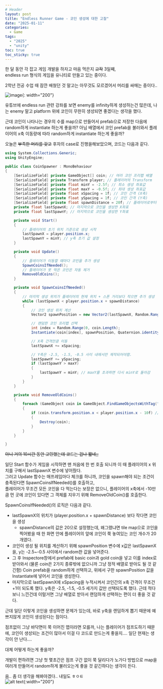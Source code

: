 ```yaml
---
# Header
layout: post
title: "Endless Runner Game - 코인 생성에 대한 고찰"
date: "2025-01-11"
categories: 
  - Game
tags: 
  - "2025"
  - "unity"
toc: true
toc_sticky: true
---
```


한 달 동안 각 잡고 게임 개발을 하자고 마음 먹은지 ~~고작~~ 3일째,
<br>endless run 형식의 게임을 유니티로 만들고 있는 중이다.

2학년 전공 수업 때 잠깐 배웠던 것 말고는 아무것도 모르겠어서 머리를 싸매는 중이다..

![image](https://i.pinimg.com/736x/77/35/f1/7735f15c516b3f5181c068c0cb989698.jpg){: width="200"}

유튜브에 endless run 관련 강좌를 보면 enemy를 infinity하게 생성하는건 많은데, 나는 enemy 말고 platform 위에 코인이 무한히 생성되면 좋겠다는 생각을 했다.

근데 코인이 나타나는 경우의 수를 map으로 만들어서 prefab으로 저장한 다음에 random하게 instantiate 하는게 좋을까? 아님 배열에서 코인 prefab을 불러와서 플레이어의 x축 이동량에 따라 random하게 instantiate 하는게 좋을까?

오늘은 ~~부족한 머리를 갖고~~ 후자의 case로 진행을해보았으며, 코드는 다음과 같다.

```cs
using System.Collections.Generic;
using UnityEngine;

public class CoinSpawner : MonoBehaviour
{
    [SerializeField] private GameObject[] coin; // 여러 코인 프리팹 배열
    [SerializeField] private Transform player; // 플레이어의 Transform
    [SerializeField] private float minY = -2.5f; // 최소 생성 좌표값
    [SerializeField] private float maxY = -0.5f; // 최대 생성 좌표값
    [SerializeField] private float xSpacing = 1f; // 코인 간격 (X축)
    [SerializeField] private float ySpacing = 1f; // 코인 간격 (Y축)
    [SerializeField] private float spawnDistance = 20f; // 플레이어로부터 얼마나 멀리 생성할지
    private float lastSpawnX; // 마지막으로 코인을 생성한 X좌표
    private float lastSpawnY; // 마지막으로 코인을 생성한 Y좌표

    private void Start()
    {
        // 플레이어의 초기 위치 기준으로 생성 시작
        lastSpawnX = player.position.x;
        lastSpawnY = minY; // y축 초기 값 설정
    }

    private void Update()
    {
        // 플레이어가 이동할 때마다 코인을 추가 생성
        SpawnCoinsIfNeeded();
        // 플레이어가 못 먹은 코인은 자동 제거
        RemoveOldCoins();
    }

    private void SpawnCoinsIfNeeded()
    {
        // 마지막 생성 위치가 플레이어의 현재 위치 + 스폰 거리보다 작으면 추가 생성
        while (lastSpawnX < player.position.x + spawnDistance)
        {
            // 코인 생성 위치 계산
            Vector2 spawnPosition = new Vector2(lastSpawnX, Random.Range(minY, maxY));

            // 랜덤한 코인 프리팹 선택
            int index = Random.Range(0, coin.Length);
            Instantiate(coin[index], spawnPosition, Quaternion.identity);

            // X축 간격만큼 이동
            lastSpawnX += xSpacing;

            // Y축은 -2.5, -1.5, -0.5 사이 내에서만 제작되어야함.
            lastSpawnY += ySpacing;
            if (lastSpawnY > maxY)
            {
                lastSpawnY = minY; // maxY를 초과하면 다시 minY로 돌아감
            }
        }
    }

    private void RemoveOldCoins()
    {
        foreach (GameObject coin in GameObject.FindGameObjectsWithTag("Coin"))
        {
            if (coin.transform.position.x < player.position.x - 10f) // 플레이어 뒤 10미터 이상 떨어진 코인 제거
            {
                Destroy(coin);
            }
        }
    }

}
```

~~아니 거의 10시간 동안 고민했는데 코드는 겁나 짧네;;~~

일단 Start 함수가 게임을 시작하면 맨 처음에 한 번 호출 되니까 이 때 플레이어의 x 위치를 구해서 lastSpawnX 변수에 넣어줬다.
<br>그러고 Update 함수는 매프레임마다 체크를 하니까, 코인을 spawn해야 되는 조건이 충족된다면 SpawnCoinsIfNeeded()를 호출하고,
<br>플레이어가 무조건 모든 코인을 다 먹는다는 보장은 없으니, 플레이어의 x축에서 -10만큼 먼 곳에 코인이 있다면 그 객체를 지우기 위해 RemoveOldCoin()를 호출한다.

SpawnCoinsIfNeeded()의 로직은 다음과 같다.
- lastSpawnX의 위치가 (player.position.x + spawnDistance) 보다 작다면 코인을 생성
  - spawnDistance의 값은 20으로 설정했는데, 왜그랬냐면 tile map으로 코인을 찍어봤을 때 한 화면 안에 플레이어의 앞에 코인이 쭉 놓여있는 코인 개수가 20개였다.
- 코인이 생성 될 위치를 계산하기 위해 spawnPosition 변수에 x값은 lastSpawnX을, y는 -2.5~-0.5 사이에서 random한 값을 넣어준다.
- 그 후 Inspectore창에서 prefab에 basic coin과 gold coin을 넣고 이를 index로 받아와서 (물론 coin은 2가지 종류밖에 없으니까 그냥 정적 배열로 받아도 될 것 같긴함) Coin prefab을 random하게 선택하고, 위에서 구한 spawnPosition 값을 Instantiate에 넣어서 코인을 생성한다.
- 마지막으로 lastSpawnX에 xSpacing을 누적시켜서 코인간의 x축 간격이 무조건 +1이 되도록 했다. y축은 -2.5, -1.5, -0.5 세가지 값만 선택되도록 했다. 근데 적다보니 느낀건데 이럴거면 그냥 배열로 받아서 랜덤하게 선택하는 편이 더 좋을 것 같다.

근데 일단 이렇게 코인을 생성하면 문제가 있는데,
바로 y축을 랜덤하게 뽑기 때문에 예쁘지않게 코인이 생성된다는 점이다.

점프없이 그냥 바닥면이 쭉 이어진 맵이라면 모를까,
나는 플레이어가 점프도하기 때문에, 코인이 생성되는 조건이 많아서 이걸 다 코드로 만드는게 좋을지.... 일단 현재는 생각이 안 난다....

대체 어떻게 하는게 좋을까?

개발이 편하려면 그냥 첫 몇초간은 점프 구간 없이 쭉 달리다가 노가다 방법으로 map을 여러개 만들어서 random하게 불러오는게 좋을 것 같긴하다는 생각이 든다. 

음.. 좀 더 생각을 해봐야겠다.. 내일도 ㅎㅇㅌ<br>
![alt text](https://i.pinimg.com/736x/5c/e7/8c/5ce78c34739c7e93c557b914a8d9ee8b.jpg){:width="200"}